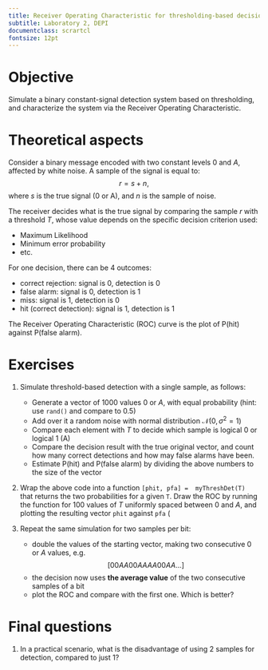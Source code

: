 ```yaml
---
title: Receiver Operating Characteristic for thresholding-based decision
subtitle: Laboratory 2, DEPI
documentclass: scrartcl
fontsize: 12pt
---
```



# Objective

Simulate a binary constant-signal detection system based on thresholding, and
characterize the system via the Receiver Operating Characteristic.

# Theoretical aspects

Consider a binary message encoded with two constant levels $0$ and $A$, affected by white noise.
A sample of the signal is equal to:
$$r = s + n,$$
where $s$ is the true signal (0 or A), and $n$ is the sample of noise.

The receiver decides what is the true signal by comparing the sample $r$
with a threshold $T$, whose value depends on the specific decision criterion used:

  * Maximum Likelihood
  * Minimum error probability
  * etc.

For one decision, there can be 4 outcomes:

  * correct rejection: signal is 0, detection is 0
  * false alarm: signal is 0, detection is 1
  * miss: signal is 1, detection is 0
  * hit (correct detection): signal is 1, detection is 1

The Receiver Operating Characteristic (ROC) curve is the plot of
P(hit) against  P(false alarm).


# Exercises

1. Simulate threshold-based detection with a single sample, as follows:
    * Generate a vector of 1000 values $0$ or $A$, with equal probability (hint: use `rand()` and compare to 0.5)
    * Add over it a random noise with normal distribution $\mathcal{N}(0, \sigma^2=1)$
    * Compare each element with $T$ to decide which sample is logical 0 or logical 1 (A)
    * Compare the decision result with the true original vector, and count how many
    correct detections and how may false alarms have been.
    * Estimate P(hit) and P(false alarm) by dividing the above numbers to the size of the vector

1. Wrap the above code into a function  `[phit, pfa] =  myThreshDet(T)` that returns
the two probabilities for a given `T`. Draw the ROC by running the function for 100 values of $T$ uniformly
spaced between $0$ and $A$, and plotting the resulting vector `phit` against `pfa` (

2. Repeat the same simulation for two samples per bit:
    * double the values of the starting vector, making two consecutive $0$ or $A$ values, e.g. $$[0 0 A A 0 0 A A A A 0 0 A A ...]$$
    * the decision now uses **the average  value** of the two consecutive samples of a bit
    * plot the ROC and compare with the first one. Which is better?


# Final questions

1. In a practical scenario, what is the disadvantage of using 2 samples for detection, compared to just 1?

